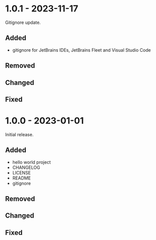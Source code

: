 # 1.0.1 - 2023-11-17

Gitignore update.

## Added

- gitignore for JetBrains IDEs, JetBrains Fleet and Visual Studio Code

## Removed

## Changed

## Fixed

# 1.0.0 - 2023-01-01

Initial release.

## Added

- hello world project
- CHANGELOG
- LICENSE
- README
- gitignore

## Removed

## Changed

## Fixed
